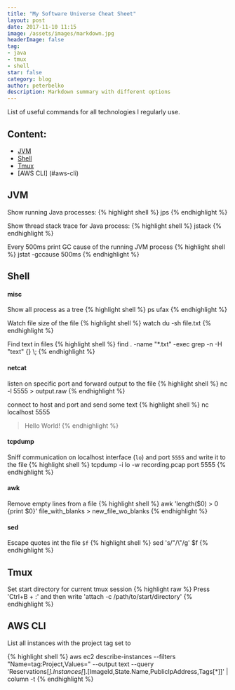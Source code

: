 ```yaml
---
title: "My Software Universe Cheat Sheet"
layout: post
date: 2017-11-10 11:15
image: /assets/images/markdown.jpg
headerImage: false
tag:
- java
- tmux
- shell
star: false
category: blog
author: peterbelko
description: Markdown summary with different options
---
```


List of useful commands for all technologies I regularly use.

## Content:

* [JVM](#jvm)
* [Shell](#shell)
* [Tmux](#tmux)
* [AWS CLI] (#aws-cli)

## JVM

Show running Java processes:
{% highlight shell %}
jps
{% endhighlight %}

Show thread stack trace for Java process:
{% highlight shell %}
jstack <PID>
{% endhighlight %}

Every 500ms print GC cause of the running JVM process
{% highlight shell %}
jstat -gccause <PID> 500ms
{% endhighlight %}

## Shell

#### misc
Show all process as a tree
{% highlight shell %}
ps ufax
{% endhighlight %}

Watch file size of the file
{% highlight shell %}
watch du -sh file.txt
{% endhighlight %}

Find text in files
{% highlight shell %}
find . -name "*.txt" -exec grep -n -H "text" {} \\;
{% endhighlight %}

#### netcat
listen on specific port and forward output to the file
{% highlight shell %}
nc -l 5555 > output.raw
{% endhighlight %}

connect to host and port and send some text
{% highlight shell %}
nc localhost 5555
> Hello World!
{% endhighlight %}

#### tcpdump
Sniff communication on localhost interface (`lo`) and port `5555` and write it to the file
{% highlight shell %}
tcpdump -i lo -w recording.pcap port 5555
{% endhighlight %}

#### awk
Remove empty lines from a file
{% highlight shell %}
awk 'length($0) > 0 {print $0}' file_with_blanks > new_file_wo_blanks
{% endhighlight %}

#### sed
Escape quotes int the file `$f`
{% highlight shell %}
sed 's/\"/\\\"/g' $f
{% endhighlight %}

## Tmux

Set start directory for current tmux session
{% highlight raw %}
Press 'Ctrl+B + :' and then write 'attach -c /path/to/start/directory'
{% endhighlight %}

## AWS CLI

List all instances with the project tag set to <value>

{% highlight shell %}
aws ec2 describe-instances --filters "Name=tag:Project,Values=<value>" --output text --query 'Reservations[*].Instances[*].[ImageId,State.Name,PublicIpAddress,Tags[*]]' | column -t
{% endhighlight %}
